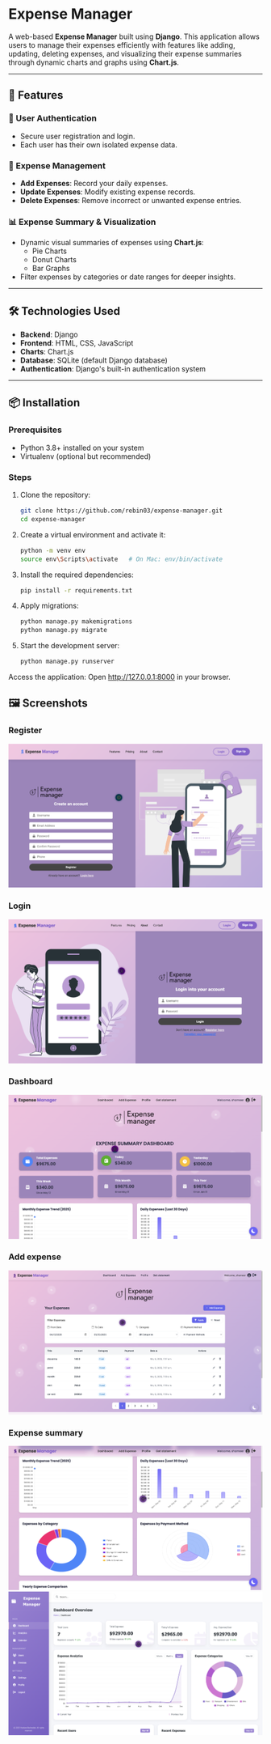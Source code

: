# Expense Manager

A web-based **Expense Manager** built using **Django**. This application allows users to manage their expenses efficiently with features like adding, updating, deleting expenses, and visualizing their expense summaries through dynamic charts and graphs using **Chart.js**.

---

## 🚀 Features

### 🔑 User Authentication
- Secure user registration and login.
- Each user has their own isolated expense data.

### 📝 Expense Management
- **Add Expenses**: Record your daily expenses.
- **Update Expenses**: Modify existing expense records.
- **Delete Expenses**: Remove incorrect or unwanted expense entries.

### 📊 Expense Summary & Visualization
- Dynamic visual summaries of expenses using **Chart.js**:
  - Pie Charts
  - Donut Charts
  - Bar Graphs
- Filter expenses by categories or date ranges for deeper insights.

---

## 🛠️ Technologies Used
- **Backend**: Django
- **Frontend**: HTML, CSS, JavaScript
- **Charts**: Chart.js
- **Database**: SQLite (default Django database)
- **Authentication**: Django's built-in authentication system

---

## 📦 Installation

### Prerequisites
- Python 3.8+ installed on your system
- Virtualenv (optional but recommended)

### Steps
1. Clone the repository:
   ```bash
   git clone https://github.com/rebin03/expense-manager.git
   cd expense-manager
   ```

2. Create a virtual environment and activate it:

    ```bash
    python -m venv env
    source env\Scripts\activate   # On Mac: env/bin/activate 
    ```
3. Install the required dependencies:

    ```bash
    pip install -r requirements.txt
    ```
4. Apply migrations:

    ```bash
    python manage.py makemigrations
    python manage.py migrate
    ```

5. Start the development server:

    ```bash
    python manage.py runserver
    ```
Access the application: Open http://127.0.0.1:8000 in your browser.

## 🖼️ Screenshots
### Register
![alt text](ss/image3.png)
### Login
![alt text](ss/image2.png)

### Dashboard
![alt text](ss/image4.png)

### Add expense
![alt text](ss/image6.png)

### Expense summary
![alt text](ss/image5.png)
![alt text](ss/image7.png)

